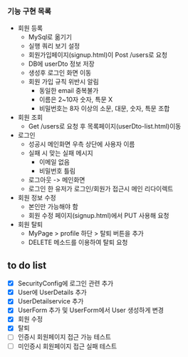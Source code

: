 ### 기능 구현 목록
- 회원 등록
   - MySql로 옮기기
   - 실행 쿼리 보기 설정
   - 회원가입페이지(signup.html)이 Post /users로 요청
   - DB에 userDto 정보 저장
   - 생성후 로그인 화면 이동
   - 회원 가입 규칙 위반시 알림
       - 동일한 email 중복불가
       - 이름은 2~10자 숫자, 특문 X
       - 비밀번호는 8자 이상의 소문, 대문, 숫자, 특문 조합
- 회원 조회
   - Get /users로 요청 후 목록페이지(userDto-list.html)이동
- 로그인
   - 성공시 메인화면 우측 상단에 사용자 이름
   - 실패 시 맞는 실패 메시지
       - 이메일 없음
       - 비밀번호 틀림
   - 로그아웃 -> 메인화면
   - 로그인 한 유저가 로그인/회원가 접근시 메인 리다이렉트
- 회원 정보 수정
   - 본인만 가능해야 함
   - 회원 수정 페이지(signup.html)에서 PUT 사용해 요청
- 회원 탈퇴
   - MyPage > profile 하단 > 탈퇴 버튼을 추가
   - DELETE 메소드를 이용하여 탈퇴 요청

## to do list
- [x] SecurityConfig에 로그인 관련 추가
- [x] User에 UserDetails 추가
- [x] UserDetailservice 추가
- [x] UserForm 추가 및 UserForm에서 User 생성하게 변경
- [x] 회원 수정
- [x] 탈퇴
- [ ] 인증시 회원페이지 접근 가능 테스트 
- [ ] 미인증시 회원페이지 접근 실패 테스트

